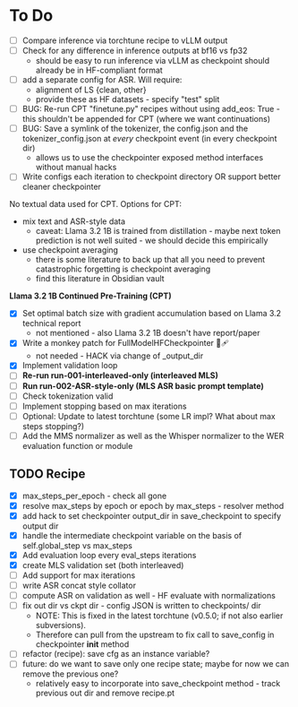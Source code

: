# To Do

- [ ] Compare inference via torchtune recipe to vLLM output
- [ ] Check for any difference in inference outputs at bf16 vs fp32
    - should be easy to run inference via vLLM as checkpoint should already be in HF-compliant format
- [ ] add a separate config for ASR. Will require:
    - alignment of LS {clean, other}
    - provide these as HF datasets - specify "test" split
- [ ] BUG: Re-run CPT "finetune.py" recipes without using add_eos: True - this shouldn't be appended for CPT (where we want continuations)
- [ ] BUG: Save a symlink of the tokenizer, the config.json and the tokenizer_config.json at _every_ checkpoint event (in every checkpoint dir)
    - allows us to use the checkpointer exposed method interfaces without manual hacks
- [ ] Write configs each iteration to checkpoint directory OR support better cleaner checkpointer

No textual data used for CPT. Options for CPT:

- mix text and ASR-style data
    - caveat: Llama 3.2 1B is trained from distillation - maybe next token prediction is not well suited - we should decide this empirically
- use checkpoint averaging
    - there is some literature to back up that all you need to prevent catastrophic forgetting is checkpoint averaging
    - find this literature in Obsidian vault

**Llama 3.2 1B Continued Pre-Training (CPT)**
- [x] Set optimal batch size with gradient accumulation based on Llama 3.2 technical report
    - not mentioned - also Llama 3.2 1B doesn't have report/paper
- [x] Write a monkey patch for FullModelHFCheckpointer 🙈🩹
    - not needed - HACK via change of _output_dir
- [x] Implement validation loop
- [ ] **Re-run run-001-interleaved-only (interleaved MLS)**
- [ ] **Run run-002-ASR-style-only (MLS ASR basic prompt template)**
- [ ] Check tokenization valid
- [ ] Implement stopping based on max iterations
- [ ] Optional: Update to latest torchtune (some LR impl? What about max steps stopping?)
- [ ] Add the MMS normalizer as well as the Whisper normalizer to the WER evaluation function or module

## TODO Recipe

- [x] max_steps_per_epoch -  check all gone
- [x] resolve max_steps by epoch or epoch by max_steps - resolver method
- [x] add hack to set checkpointer output_dir in save_checkpoint to specify output dir
- [x] handle the intermediate checkpoint variable on the basis of self.global_step vs max_steps
- [x] Add evaluation loop every eval_steps iterations
- [x] create MLS validation set (both interleaved)
- [ ] Add support for max iterations
- [ ] write ASR concat style collator
- [ ] compute ASR on validation as well - HF evaluate with normalizations
- [ ] fix out dir vs ckpt dir - config JSON is written to  checkpoints/ dir
    - NOTE: This is fixed in the latest torchtune (v0.5.0; if not also earlier subversions).
    - Therefore can pull from the upstream to fix call to save_config in checkpointer __init__ method
- [ ] refactor (recipe): save cfg as an instance variable?
- [ ] future: do we want to save only one recipe state; maybe for now we can remove the previous one?
    - relatively easy to incorporate into save_checkpoint method - track previous out dir and remove recipe.pt
